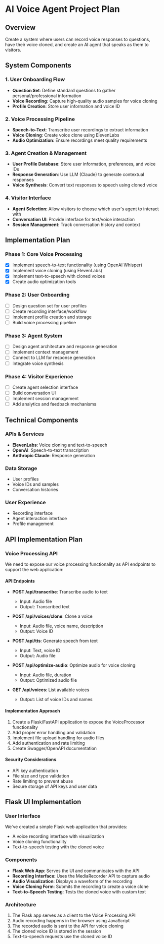 # AI Voice Agent Project Plan

## Overview
Create a system where users can record voice responses to questions, have their voice cloned, and create an AI agent that speaks as them to visitors.

## System Components

### 1. User Onboarding Flow
- **Question Set**: Define standard questions to gather personal/professional information
- **Voice Recording**: Capture high-quality audio samples for voice cloning
- **Profile Creation**: Store user information and voice ID

### 2. Voice Processing Pipeline
- **Speech-to-Text**: Transcribe user recordings to extract information
- **Voice Cloning**: Create voice clone using ElevenLabs
- **Audio Optimization**: Ensure recordings meet quality requirements

### 3. Agent Creation & Management
- **User Profile Database**: Store user information, preferences, and voice IDs
- **Response Generation**: Use LLM (Claude) to generate contextual responses
- **Voice Synthesis**: Convert text responses to speech using cloned voice

### 4. Visitor Interface
- **Agent Selection**: Allow visitors to choose which user's agent to interact with
- **Conversation UI**: Provide interface for text/voice interaction
- **Session Management**: Track conversation history and context

## Implementation Plan

### Phase 1: Core Voice Processing
- [x] Implement speech-to-text functionality (using OpenAI Whisper)
- [x] Implement voice cloning (using ElevenLabs)
- [x] Implement text-to-speech with cloned voices
- [x] Create audio optimization tools

### Phase 2: User Onboarding
- [ ] Design question set for user profiles
- [ ] Create recording interface/workflow
- [ ] Implement profile creation and storage
- [ ] Build voice processing pipeline

### Phase 3: Agent System
- [ ] Design agent architecture and response generation
- [ ] Implement context management
- [ ] Connect to LLM for response generation
- [ ] Integrate voice synthesis

### Phase 4: Visitor Experience
- [ ] Create agent selection interface
- [ ] Build conversation UI
- [ ] Implement session management
- [ ] Add analytics and feedback mechanisms

## Technical Components

### APIs & Services
- **ElevenLabs**: Voice cloning and text-to-speech
- **OpenAI**: Speech-to-text transcription
- **Anthropic Claude**: Response generation

### Data Storage
- User profiles
- Voice IDs and samples
- Conversation histories

### User Experience
- Recording interface
- Agent interaction interface
- Profile management

## API Implementation Plan

### Voice Processing API
We need to expose our voice processing functionality as API endpoints to support the web application:

#### API Endpoints
- **POST /api/transcribe**: Transcribe audio to text
  - Input: Audio file
  - Output: Transcribed text

- **POST /api/voices/clone**: Clone a voice
  - Input: Audio file, voice name, description
  - Output: Voice ID

- **POST /api/tts**: Generate speech from text
  - Input: Text, voice ID
  - Output: Audio file

- **POST /api/optimize-audio**: Optimize audio for voice cloning
  - Input: Audio file, duration
  - Output: Optimized audio file

- **GET /api/voices**: List available voices
  - Output: List of voice IDs and names

#### Implementation Approach
1. Create a Flask/FastAPI application to expose the VoiceProcessor functionality
2. Add proper error handling and validation
3. Implement file upload handling for audio files
4. Add authentication and rate limiting
5. Create Swagger/OpenAPI documentation

#### Security Considerations
- API key authentication
- File size and type validation
- Rate limiting to prevent abuse
- Secure storage of API keys and user data

## Flask UI Implementation

### User Interface
We've created a simple Flask web application that provides:
- A voice recording interface with visualization
- Voice cloning functionality
- Text-to-speech testing with the cloned voice

### Components
- **Flask Web App**: Serves the UI and communicates with the API
- **Recording Interface**: Uses the MediaRecorder API to capture audio
- **Audio Visualization**: Displays a waveform of the recording
- **Voice Cloning Form**: Submits the recording to create a voice clone
- **Text-to-Speech Testing**: Tests the cloned voice with custom text

### Architecture
1. The Flask app serves as a client to the Voice Processing API
2. Audio recording happens in the browser using JavaScript
3. The recorded audio is sent to the API for voice cloning
4. The cloned voice ID is stored in the session
5. Text-to-speech requests use the cloned voice ID
